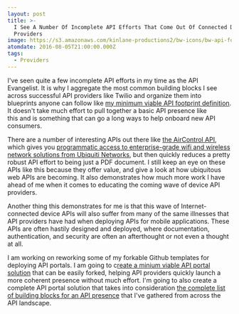 ```yaml
---
layout: post
title: >-
  I See A Number Of Incomplete API Efforts That Come Out Of Connected Device
  Providers
image: https://s3.amazonaws.com/kinlane-productions2/bw-icons/bw-api-footprint.png
atomdate: 2016-08-05T21:00:00.000Z
tags:
  - Providers
---
```

I've seen quite a few incomplete API efforts in my time as the API Evangelist. It is why I aggregate the most common building blocks I see across successful API providers like Twilio and organize them into blueprints anyone can follow like [my minimum viable API footprint definition](http://apievangelist.com/2015/04/10/my-minimum-viable-api-footprint-definition/). It doesn't take much effort to pull together a basic API presence like this and is something that can go a long ways to help onboard new API consumers. 

There are a number of interesting APIs out there like [the AirControl API](https://dl.ubnt.com/aircontrol/aircontrol-api-alpha.pdf), which gives you [programmatic access to enterprise-grade wifi and wireless network solutions from Ubiquiti Networks](https://www.ubnt.com/products/), but then quickly reduces a pretty robust API effort to being just a PDF document. I still keep an eye on these APIs like this because they offer value, and give a look at how ubiquitous web APIs are becoming. It also demonstrates how much more work I have ahead of me when it comes to educating the coming wave of device API providers. 

Another thing this demonstrates for me is that this wave of Internet-connected device APIs will also suffer from many of the same illnesses that API providers have had when deploying APIs for mobile applications. These APIs are often hastily designed and deployed, where documentation, authentication, and security are often an afterthought or not even a thought at all.

I am working on reworking some of my forkable Github templates for deploying API portals. I am going to c[reate a minium viable API portal solution](http://apievangelist.com/2015/04/10/my-minimum-viable-api-footprint-definition/) that can be easily forked, helping API providers quickly launch a more coherent presence without much effort. I'm going to also create a complete API portal solution that takes into consideration [the complete list of building blocks for an API presence](http://apievangelist.com/2016/04/07/i-have-an-api-now-i-need-some-help-to-identify-what-is-needed-to-manage-my-api-presence/) that I've gathered from across the API landscape.